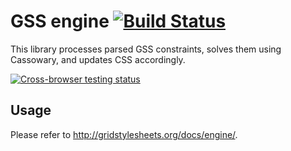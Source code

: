 GSS engine [![Build Status](https://travis-ci.org/the-gss/engine.png?branch=master)](https://travis-ci.org/the-gss/engine)
==========

This library processes parsed GSS constraints, solves them using Cassowary, and updates CSS accordingly.

[![Cross-browser testing status](https://saucelabs.com/browser-matrix/gss-engine.svg)](https://saucelabs.com/u/gss-engine)

## Usage

Please refer to <http://gridstylesheets.org/docs/engine/>.
